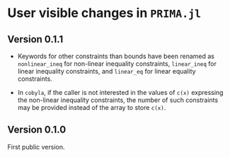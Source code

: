 # User visible changes in `PRIMA.jl`


## Version 0.1.1

- Keywords for other constraints than bounds have been renamed as
  `nonlinear_ineq` for non-linear inequality constraints, `linear_ineq` for
  linear inequality constraints, and `linear_eq` for linear equality
  constraints.

- In `cobyla`, if the caller is not interested in the values of `c(x)`
  expressing the non-linear inequality constraints, the number of such
  constraints may be provided instead of the array to store `c(x)`.

## Version 0.1.0

First public version.
